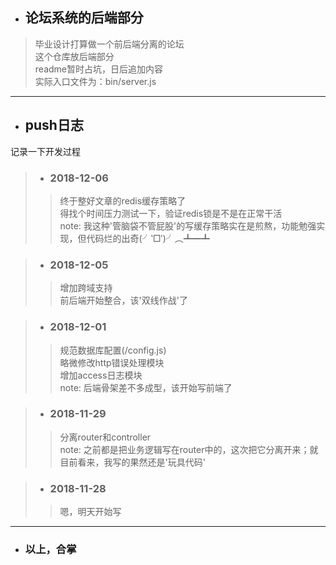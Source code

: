 - ## 论坛系统的后端部分
> 毕业设计打算做一个前后端分离的论坛</br>
> 这个仓库放后端部分</br>
> readme暂时占坑，日后追加内容</br>
> 实际入口文件为：bin/server.js
---

- ## push日志
记录一下开发过程
> - ### 2018-12-06
>> 终于整好文章的redis缓存策略了</br>
>> 得找个时间压力测试一下，验证redis锁是不是在正常干活</br>
>> note: 我这种'管脑袋不管屁股'的写缓存策略实在是煎熬，功能勉强实现，但代码烂的出奇(╯‵□′)╯︵┻━┻

> - ### 2018-12-05
>> 增加跨域支持</br>
>> 前后端开始整合，该'双线作战'了

> - ### 2018-12-01
>> 规范数据库配置(/config.js)</br>
>> 略微修改http错误处理模块</br>
>> 增加access日志模块</br>
>> note: 后端骨架差不多成型，该开始写前端了

> - ### 2018-11-29
>> 分离router和controller</br>
>> note: 之前都是把业务逻辑写在router中的，这次把它分离开来；就目前看来，我写的果然还是'玩具代码'

> - ### 2018-11-28
>> 嗯，明天开始写
---

- ### 以上，合掌

